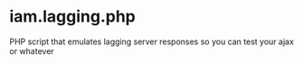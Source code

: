 iam.lagging.php
===============

PHP script that emulates lagging server responses so you can test your ajax or whatever